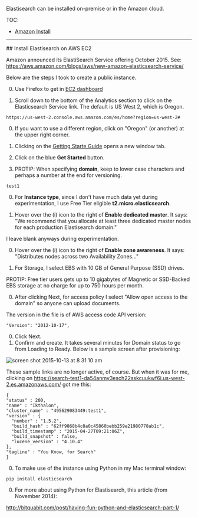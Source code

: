 Elastisearch can be installed on-premise or in the Amazon cloud.

TOC:
* <a href="#AmazonInstall">
  Amazon Install</a>

<hr />

<a name="AmazonInstall">
## Install Elastisearch on AWS EC2</a>

Amazon announced its ElastiSearch Service offering October 2015. See:
<a target="_blank" href="https://aws.amazon.com/blogs/aws/new-amazon-elasticsearch-service/">
https://aws.amazon.com/blogs/aws/new-amazon-elasticsearch-service/</a>

Below are the steps I took to create a public instance.

0. Use Firefox to get in <a target="_blank" href="">EC2 dashboard</a>

0. Scroll down to the bottom of the Analytics section to 
  click on the Elasticsearch Service link. 
The default is US West 2, which is Oregon.

  ```
https://us-west-2.console.aws.amazon.com/es/home?region=us-west-2#
  ```

0. If you want to use a different region, click on "Oregon" (or another) at the upper right corner.
  
0. Clicking on the <a target="_blank" href="http://docs.aws.amazon.com/elasticsearch-service/latest/developerguide/es-gsg.html">
   Getting Starte Guide</a> opens a new window tab.

0. Click on the blue **Get Started** button.

0. PROTIP: When specifying **domain**, keep to lower case characters and perhaps a number at the end for versioning.
 
  ```
  test1
  ```

0. For **Instance type**, since I don't have much data yet during experimentation, 
  I use Free Tier eligible **t2.micro.elasticsearch**.

0. Hover over the (i) icon to the right of **Enable dedicated master**. It says:
   "We recommend that you allocate at least three dedicated master nodes for each production Elastisearch domain."

  I leave blank anyways during experimentation.

0. Hover over the (i) icon to the right of **Enable zone awareness**. It says:
   "Distributes nodes across two Availability Zones..."

0. For Storage, I select EBS with 10 GB of General Purpose (SSD) drives.

  PROTIP: Free tier users gets up to 10 gigabytes of Magnetic or SSD-Backed EBS storage at no charge
  for up to 750 hours per month.

0. After clicking Next, for access policy I select "Allow open access to the domain"
   so anyone can upload documents.

  The version in the file is of AWS access code API version:
  
  ```
  "Version": "2012-10-17",
  ```
  
0. Click Next.
0. Confirm and create. It takes several minutes for Domain status to go from Loading to Ready.
   Below is a sample screen after provisioning:

<img alt="screen shot 2015-10-13 at 8 31 10 am" src="https://cloud.githubusercontent.com/assets/300046/10459540/d9dc2a2e-7184-11e5-9cbd-d78ac15fb296.png">

  These sample links are no longer active, of course.
  But when it was for me, clicking on https://search-test1-da54anmy3esch22sskcuukwf6i.us-west-2.es.amazonaws.com/
  got me this:
  
  ```
  {
  "status" : 200,
  "name" : "Ikthalon",
  "cluster_name" : "495629083449:test1",
  "version" : {
    "number" : "1.5.2",
    "build_hash" : "62ff9868b4c8a0c45860bebb259e21980778ab1c",
    "build_timestamp" : "2015-04-27T09:21:06Z",
    "build_snapshot" : false,
    "lucene_version" : "4.10.4"
  },
  "tagline" : "You Know, for Search"
}
  ```
  
0. To make use of the instance using Python in my Mac terminal window:
 
  ```
  pip install elasticsearch
  ```
  
0. For more about using Python for Elastisearch, this article (from November 2014):
  
  http://bitquabit.com/post/having-fun-python-and-elasticsearch-part-1/

